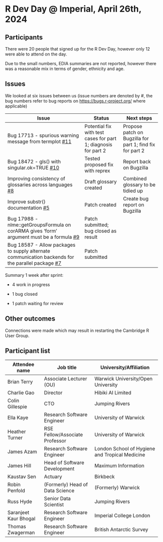 R Dev Day @ Imperial, April 26th, 2024
================

## Participants

There were 20 people that signed up for the R Dev Day, however only 12
were able to attend on the day.

Due to the small numbers, EDIA summaries are not reported, however there
was a reasonable mix in terms of gender, ethnicity and age.

## Issues

We looked at six issues between us (issue numbers are denoted by \#, the
bug numbers refer to bug reports on
<a href="https://bugs.r-project.org/show_bug.cgi?id=17713"
class="uri">https://bugs.r-project.org/</a> where applicable)

| Issue                                                                                                                                               | Status                                                         | Next steps                                                |
|-----------------------------------------------------------------------------------------------------------------------------------------------------|----------------------------------------------------------------|-----------------------------------------------------------|
| Bug 17713 - spurious warning message from termplot [\#11](https://github.com/r-devel/r-dev-day/issues/11)                                           | Potential fix with test cases for part 1; diagnosis for part 2 | Propose patch on Bugzilla for part 1; find fix for part 2 |
| Bug 18472 - gls() with singular.ok=TRUE [\#10](https://github.com/r-devel/r-dev-day/issues/10)                                                      | Tested proposed fix with reprex                                | Report back on Bugzilla                                   |
| Improving consistency of glossaries across languages [\#8](https://github.com/r-devel/r-dev-day/issues/8)                                           | Draft glossary created                                         | Combined glossary to be tidied up                         |
| Improve substr() documentation [\#5](https://github.com/r-devel/r-dev-day/issues/5)                                                                 | Patch created                                                  | Create bug report on Bugzilla                             |
| Bug 17988 - nlme::getGroupsFormula on corARMA gives ‘form’ argument must be a formula [\#9](https://github.com/r-devel/r-dev-day/issues/9)          | Patch submitted; bug closed as result                          |                                                           |
| Bug 18587 - Allow packages to supply alternate communication backends for the parallel package [\#7](https://github.com/r-devel/r-dev-day/issues/7) | Patch submitted                                                |                                                           |

Summary 1 week after sprint:

- 4 work in progress

- 1 bug closed

- 1 patch waiting for review

## Other outcomes

Connections were made which may result in restarting the Cambridge R User Group.

## Participant list

| Attendee name         | Job title                       | University/Affiliation                         |
|-----------------------|---------------------------------|------------------------------------------------|
| Brian   Terry         | Associate Lecturer (OU)         | Warwick University/Open University             |
| Charlie Gao           | Director                        | Hibiki AI Limited                              |
| Colin Gillespie       | CTO                             | Jumping Rivers                                 |
| Ella Kaye             | Research Software Engineer      | University of Warwick                          |
| Heather Turner        | RSE Fellow/Associate Professor  | University of Warwick                          |
| James Azam            | Research Software Engineer      | London School of Hygiene and Tropical Medicine |
| James Hill            | Head of Software Development    | Maximum Information                            |
| Kaustav Sen           | Actuary                         | Birkbeck                                       |
| Robin Penfold         | (Formerly) Head of Data Science | (Formerly) Warwick                             |
| Russ Hyde             | Senior Data Scientist           | Jumping Rivers                                 |
| Saranjeet Kaur Bhogal | Research Software Engineer      | Imperial College London                        |
| Thomas Zwagerman      | Research Software Engineer      | British Antarctic Survey                       |
